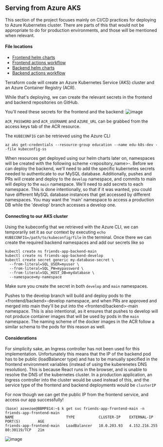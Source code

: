 ## Serving from Azure AKS
This section of the project focuses mainly on CI/CD practices for deploying to Azure Kubernetes cluster. There are parts of this that would not be appropriate to do for production environments, and those will be mentioned when relevant. 

#### File locations
* [Frontend helm charts](https://github.com/Tbzz83/friends-app-frontend/tree/main/helm)
* [Frontend actions workflow](https://github.com/Tbzz83/friends-app-frontend/blob/main/.github/workflows/aks_static_deploy.yml)
* [Backend helm charts](https://github.com/Tbzz83/friends-app-backend/tree/main/helm)
* [Backend actions workflow](https://github.com/Tbzz83/friends-app-backend/blob/main/.github/workflows/aks_api_deploy.yml)

Terraform code will create an Azure Kubernetes Service (AKS) cluster and an Azure Container Registry (ACR).

While that's deploying, we can create the relevant secrets in the frontend and backend repositories on GitHub.

You'll need these secrets for the frontend and the backend:
![image](https://github.com/user-attachments/assets/8422491e-ffd0-43e1-91f9-8ae63bb52c50)

`ACR_PASSWORD` and `ACR_USERNAME` and `AZURE_URL` can be grabbed from the access keys tab of the ACR resource. 

The `KUBECONFIG` can be retrieved using the Azure CLI
```
az aks get-credentials --resource-group education --name edu-k8s-dev --file kubeconfig-ss
```

When resources get deployed using our helm charts later on, namespaces will be created with the following scheme <repository_name>-<branch>. Before we can deploy the backend, we'll need to add the specific kubernetes secrets needed to authenticate to our MySQL database.
Additionally, pushes and PRs will create and deploy to the `develop` namespace, and commits to main will deploy to the `main` namespace. We'll need to add secrets to each namespace. This is done intentionally, so that if it was wanted, you could have different 
MySQL database instances that get accessed by different namespaces. You may want the 'main' namespace to access a production DB while the 'develop' branch accesses a develop one.

#### Connecting to our AKS cluster
Using the kubeconfig that we retrieved with the Azure CLI, we can temporarily set it as our context by executing `echo KUBECONFIG=/path/to/kubeconfig/file` in the terminal.
Once there we can create the required backend namespaces and add our secrets like so
```
kubectl create ns friends-app-backend-main
kubectl create ns friends-app-backend-develop
kubectl create secret generic my-database-secret \
  --from-literal=SQL_USER=myuser \
  --from-literal=SQL_PW=mypassword \
  --from-literal=SQL_HOST_DB=mydatabase \
  --namespace=my-namespace
```
Make sure you create the secret in both `develop` and `main` namespaces.

Pushes to the develop branch will build and deploy pods to the <frontend/backend>-develop namespace, and when PRs are approved and merged into main they'll be put into the <frontend/backend>-main namespace. This is also intentional, as it ensures that pushes to develop will not produce container images that will be used by pods in the `main` namespace. The naming scheme of the docker images in the ACR follow a similar schema to the pods for this reason as well.

#### Considerations
For simplicity sake, an Ingress controller has not been used for this implementation. Unfortunately this means that the IP of the backend pod has to be public (loadBalancer type) and has to be manually specified in the frontend environment variables (instead of using the kuberenetes DNS resolution). This is because React runs in the browser, and is unable to resolve the DNS of the kubernetes cluster. In a production application, an Ingress controller into the cluster would be used instead of this, and the service type of the frontend and backend deployments would be `clusterIP`

For now though we can get the public IP from the frontend service, and access our app successfully!
```
(base) azeezoe@BBMP814:~$ k get svc friends-app-frontend-main -n friends-app-frontend-main
NAME                        TYPE           CLUSTER-IP    EXTERNAL-IP     PORT(S)        AGE
friends-app-frontend-main   LoadBalancer   10.0.203.93   4.152.216.255   80:30119/TCP   21m
```
![image](https://github.com/user-attachments/assets/5b24a76b-5f8a-4389-9938-7e474934bbc0)

